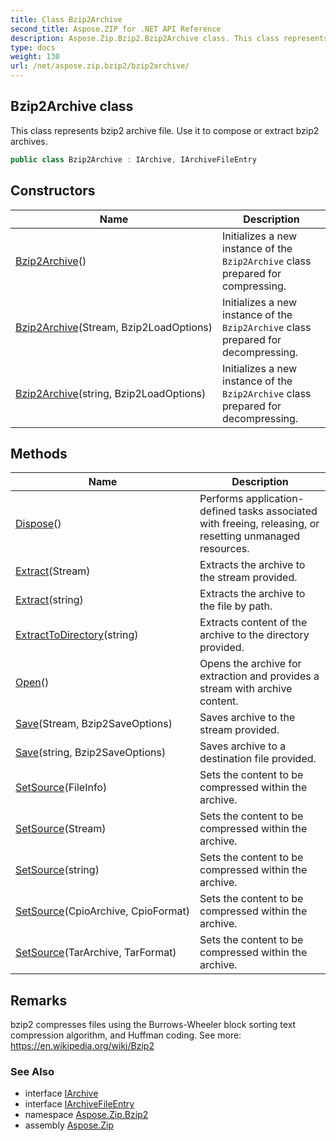 ```yaml
---
title: Class Bzip2Archive
second_title: Aspose.ZIP for .NET API Reference
description: Aspose.Zip.Bzip2.Bzip2Archive class. This class represents bzip2 archive file. Use it to compose or extract bzip2 archives
type: docs
weight: 130
url: /net/aspose.zip.bzip2/bzip2archive/
---
```

## Bzip2Archive class

This class represents bzip2 archive file. Use it to compose or extract bzip2 archives.

```csharp
public class Bzip2Archive : IArchive, IArchiveFileEntry
```

## Constructors

| Name | Description |
| --- | --- |
| [Bzip2Archive](bzip2archive/#constructor)() | Initializes a new instance of the `Bzip2Archive` class prepared for compressing. |
| [Bzip2Archive](bzip2archive/#constructor_1)(Stream, Bzip2LoadOptions) | Initializes a new instance of the `Bzip2Archive` class prepared for decompressing. |
| [Bzip2Archive](bzip2archive/#constructor_2)(string, Bzip2LoadOptions) | Initializes a new instance of the `Bzip2Archive` class prepared for decompressing. |

## Methods

| Name | Description |
| --- | --- |
| [Dispose](../../aspose.zip.bzip2/bzip2archive/dispose/)() | Performs application-defined tasks associated with freeing, releasing, or resetting unmanaged resources. |
| [Extract](../../aspose.zip.bzip2/bzip2archive/extract/#extract_1)(Stream) | Extracts the archive to the stream provided. |
| [Extract](../../aspose.zip.bzip2/bzip2archive/extract/#extract)(string) | Extracts the archive to the file by path. |
| [ExtractToDirectory](../../aspose.zip.bzip2/bzip2archive/extracttodirectory/)(string) | Extracts content of the archive to the directory provided. |
| [Open](../../aspose.zip.bzip2/bzip2archive/open/)() | Opens the archive for extraction and provides a stream with archive content. |
| [Save](../../aspose.zip.bzip2/bzip2archive/save/#save)(Stream, Bzip2SaveOptions) | Saves archive to the stream provided. |
| [Save](../../aspose.zip.bzip2/bzip2archive/save/#save_1)(string, Bzip2SaveOptions) | Saves archive to a destination file provided. |
| [SetSource](../../aspose.zip.bzip2/bzip2archive/setsource/#setsource_2)(FileInfo) | Sets the content to be compressed within the archive. |
| [SetSource](../../aspose.zip.bzip2/bzip2archive/setsource/#setsource_3)(Stream) | Sets the content to be compressed within the archive. |
| [SetSource](../../aspose.zip.bzip2/bzip2archive/setsource/#setsource_4)(string) | Sets the content to be compressed within the archive. |
| [SetSource](../../aspose.zip.bzip2/bzip2archive/setsource/#setsource)(CpioArchive, CpioFormat) | Sets the content to be compressed within the archive. |
| [SetSource](../../aspose.zip.bzip2/bzip2archive/setsource/#setsource_1)(TarArchive, TarFormat) | Sets the content to be compressed within the archive. |

## Remarks

bzip2 compresses files using the Burrows-Wheeler block sorting text compression algorithm, and Huffman coding. See more: https://en.wikipedia.org/wiki/Bzip2

### See Also

* interface [IArchive](../../aspose.zip/iarchive/)
* interface [IArchiveFileEntry](../../aspose.zip/iarchivefileentry/)
* namespace [Aspose.Zip.Bzip2](../../aspose.zip.bzip2/)
* assembly [Aspose.Zip](../../)


